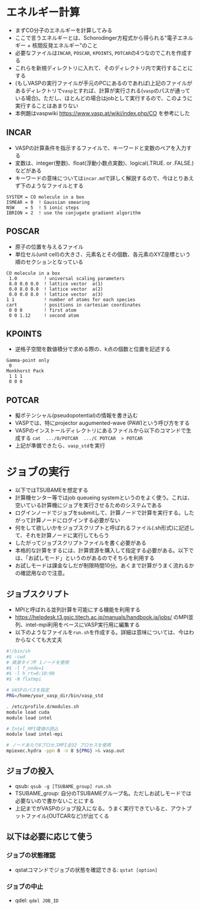 # エネルギー計算
* まずCO分子のエネルギーを計算してみる
* ここで言うエネルギーとは、Schorodinger方程式から得られる"電子エネルギー + 核間反発エネルギー"のこと
* 必要なファイルは`INCAR`, `POSCAR`, `KPOINTS`, `POTCAR`の4つなのでこれを作成する
* これらを新規ディレクトリに入れて、そのディレクトリ内で実行することにする
* (もしVASPの実行ファイルが手元のPCにあるのであれば)上記のファイルがあるディレクトリで`vasp`とすれば、計算が実行される(`vasp`のパスが通っている場合)。ただし、ほとんどの場合はjobとして実行するので、このように実行することはあまりない
* 本例題はvaspwiki https://www.vasp.at/wiki/index.php/CO を参考にした

## INCAR
* VASPの計算条件を指示するファイルで、キーワードと変数のペアを入力する
* 変数は、integer(整数)、float(浮動小数点実数)、logical(.TRUE. or .FALSE.)などがある
* キーワードの意味については`incar.md`で詳しく解説するので、今はとりあえず下のようなファイルとする
```
SYSTEM = CO molecule in a box
ISMEAR = 0  ! Gaussian smearing
NSW    = 5  ! 5 ionic steps
IBRION = 2  ! use the conjugate gradient algorithm
```

## POSCAR
* 原子の位置を与えるファイル
* 単位セル(unit cell)の大きさ、元素名とその個数、各元素のXYZ座標という順のセクションとなっている
```
CO molecule in a box
 1.0          ! universal scaling parameters
 8.0 0.0 0.0  ! lattice vector  a(1)
 0.0 8.0 0.0  ! lattice vector  a(2)
 0.0 0.0 8.0  ! lattice vector  a(3)
1 1           ! number of atoms for each species
cart          ! positions in cartesian coordinates
 0 0 0        ! first atom
 0 0 1.12     ! second atom
 ```

## KPOINTS
* 逆格子空間を数値積分で求める際の、k点の個数と位置を記述する
```
Gamma-point only
 0
Monkhorst Pack
 1 1 1
 0 0 0
 ```
 
## POTCAR
* 擬ポテンシャル(pseudopotential)の情報を書き込む
* VASPでは、特にprojector augumented-wave (PAW)という呼び方をする
* VASPのインストールディレクトリにあるファイルから以下のコマンドで生成する
`cat  .../O/POTCAR  .../C POTCAR  > POTCAR`
 * 上記が準備できたら、`vasp_std`を実行

# ジョブの実行
* 以下ではTSUBAMEを想定する
* 計算機センター等ではjob queueing systemというのをよく使う。これは、空いている計算機にジョブを実行させるためのシステムである
* ログインノードでジョブをsubmitして、計算ノードで計算を実行する。したがって計算ノードにログインする必要がない
* 何をして欲しいかをジョブスクリプトと呼ばれるファイル(.sh形式)に記述して、それを計算ノードに実行してもらう
* したがってジョブスクリプトファイルを書く必要がある
* 本格的な計算をするには、計算資源を購入して指定する必要がある。以下では、「お試しモード」というのがあるのでそちらを利用する
* お試しモードは課金なしだが制限時間10分。あくまで計算がうまく流れるかの確認用なので注意。

## ジョブスクリプト
* MPIと呼ばれる並列計算を可能にする機能を利用する
* https://helpdesk.t3.gsic.titech.ac.jp/manuals/handbook.ja/jobs/ のMPI並列、intel-mpi利用をベースにVASP実行用に編集する
* 以下のようなファイルを`run.sh`を作成する。詳細は意味については、今はわからなくても大丈夫

```bash
#!/bin/sh
#$ -cwd
# 資源タイプF 1ノードを使用
#$ -l f_node=1
#$ -l h_rt=0:10:00
#$ -N flatmpi

# VASPのパスを指定
PRG=/home/your_vasp_dir/bin/vasp_std

. /etc/profile.d/modules.sh
module load cuda
module load intel

# Intel MPI環境の読込
module load intel-mpi

# ノードあたり8プロセスMPI全32 プロセスを使用
mpiexec.hydra -ppn 8 -n 8 ${PRG} >& vasp.out
```

## ジョブの投入
* qsub: `qsub -g [TSUBAME_group] run.sh`
 * TSUBAME_group: 自分のTSUBAMEグループ名。ただしお試しモードでは必要ないので書かないことにする
* 上記までがVASPのジョブ投入になる。うまく実行できていると、アウトプットファイル(OUTCARなど)が出てくる

## 以下は必要に応じて使う
### ジョブの状態確認
* qstatコマンドでジョブの状態を確認できる: `qstat [option]`

### ジョブの中止
* qdel: `qdel JOB_ID`
